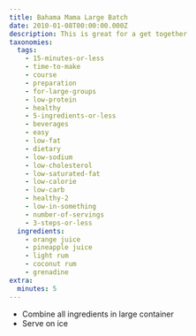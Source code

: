 ```yaml
---
title: Bahama Mama Large Batch
date: 2010-01-08T00:00:00.000Z
description: This is great for a get together
taxonomies:
  tags:
    - 15-minutes-or-less
    - time-to-make
    - course
    - preparation
    - for-large-groups
    - low-protein
    - healthy
    - 5-ingredients-or-less
    - beverages
    - easy
    - low-fat
    - dietary
    - low-sodium
    - low-cholesterol
    - low-saturated-fat
    - low-calorie
    - low-carb
    - healthy-2
    - low-in-something
    - number-of-servings
    - 3-steps-or-less
  ingredients:
    - orange juice
    - pineapple juice
    - light rum
    - coconut rum
    - grenadine
extra:
  minutes: 5
---
```

 - Combine all ingredients in large container
 - Serve on ice
